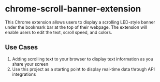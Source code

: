 # chrome-scroll-banner-extension
This Chrome extension allows users to display a scrolling LED-style banner under the bookmark bar at the top of their webpage. The extension will enable users to edit the text, scroll speed, and colors.

## Use Cases
1. Adding scrolling text to your browser to display text information as you share your screen
2. Use this project as a starting point to display real-time data through API integrations
